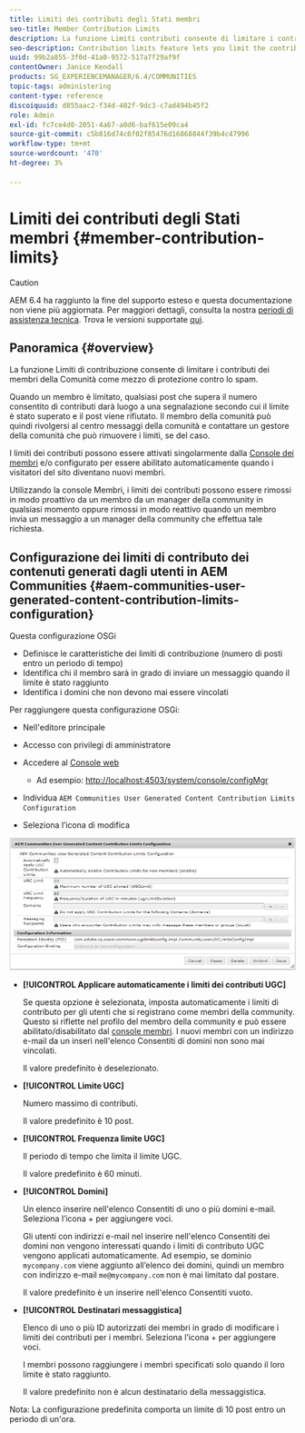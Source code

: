 ```yaml
---
title: Limiti dei contributi degli Stati membri
seo-title: Member Contribution Limits
description: La funzione Limiti contributi consente di limitare i contributi per la protezione dallo spam
seo-description: Contribution limits feature lets you limit the contributions to protect against spam
uuid: 99b2a855-3f0d-41a0-9572-517a7f29af9f
contentOwner: Janice Kendall
products: SG_EXPERIENCEMANAGER/6.4/COMMUNITIES
topic-tags: administering
content-type: reference
discoiquuid: d855aac2-f34d-402f-9dc3-c7ad494b45f2
role: Admin
exl-id: fc7ce4d0-2051-4a67-a0d6-baf615e09ca4
source-git-commit: c5b816d74c6f02f85476d16868844f39b4c47996
workflow-type: tm+mt
source-wordcount: '470'
ht-degree: 3%

---
```


# Limiti dei contributi degli Stati membri {#member-contribution-limits}

>[!CAUTION]
>
>AEM 6.4 ha raggiunto la fine del supporto esteso e questa documentazione non viene più aggiornata. Per maggiori dettagli, consulta la nostra [periodi di assistenza tecnica](https://helpx.adobe.com/it/support/programs/eol-matrix.html). Trova le versioni supportate [qui](https://experienceleague.adobe.com/docs/).

## Panoramica {#overview}

La funzione Limiti di contribuzione consente di limitare i contributi dei membri della Comunità come mezzo di protezione contro lo spam.

Quando un membro è limitato, qualsiasi post che supera il numero consentito di contributi darà luogo a una segnalazione secondo cui il limite è stato superato e il post viene rifiutato. Il membro della comunità può quindi rivolgersi al centro messaggi della comunità e contattare un gestore della comunità che può rimuovere i limiti, se del caso.

I limiti dei contributi possono essere attivati singolarmente dalla [Console dei membri](members.md) e/o configurato per essere abilitato automaticamente quando i visitatori del sito diventano nuovi membri.

Utilizzando la console Membri, i limiti dei contributi possono essere rimossi in modo proattivo da un membro da un manager della community in qualsiasi momento oppure rimossi in modo reattivo quando un membro invia un messaggio a un manager della community che effettua tale richiesta.

## Configurazione dei limiti di contributo dei contenuti generati dagli utenti in AEM Communities {#aem-communities-user-generated-content-contribution-limits-configuration}

Questa configurazione OSGi

* Definisce le caratteristiche dei limiti di contribuzione (numero di posti entro un periodo di tempo)
* Identifica chi il membro sarà in grado di inviare un messaggio quando il limite è stato raggiunto
* Identifica i domini che non devono mai essere vincolati

Per raggiungere questa configurazione OSGi:

* Nell&#39;editore principale
* Accesso con privilegi di amministratore
* Accedere al [Console web](../../help/sites-deploying/configuring-osgi.md)

   * Ad esempio: [http://localhost:4503/system/console/configMgr](http://localhost:4503/system/console/configMgr)

* Individua `AEM Communities User Generated Content Contribution Limits Configuration`
* Seleziona l’icona di modifica

![chlimage_1-127](assets/chlimage_1-127.png)

* **[!UICONTROL Applicare automaticamente i limiti dei contributi UGC]**

   Se questa opzione è selezionata, imposta automaticamente i limiti di contributo per gli utenti che si registrano come membri della community. Questo si riflette nel profilo del membro della community e può essere abilitato/disabilitato dal [console membri](members.md). I nuovi membri con un indirizzo e-mail da un inserì nell&#39;elenco Consentiti di domini non sono mai vincolati.

   Il valore predefinito è deselezionato.

* **[!UICONTROL Limite UGC]**

   Numero massimo di contributi.

   Il valore predefinito è 10 post.

* **[!UICONTROL Frequenza limite UGC]**

   Il periodo di tempo che limita il limite UGC.

   Il valore predefinito è 60 minuti.

* **[!UICONTROL Domini]**

   Un elenco inserire nell&#39;elenco Consentiti di uno o più domini e-mail. Seleziona l’icona + per aggiungere voci.

   Gli utenti con indirizzi e-mail nel inserire nell&#39;elenco Consentiti dei domini non vengono interessati quando i limiti di contributo UGC vengono applicati automaticamente. Ad esempio, se dominio `mycompany.com` viene aggiunto all’elenco dei domini, quindi un membro con indirizzo e-mail `me@mycompany.com` non è mai limitato dal postare.

   Il valore predefinito è un inserire nell&#39;elenco Consentiti vuoto.

* **[!UICONTROL Destinatari messaggistica]**

   Elenco di uno o più ID autorizzati dei membri in grado di modificare i limiti dei contributi per i membri. Seleziona l’icona + per aggiungere voci.

   I membri possono raggiungere i membri specificati solo quando il loro limite è stato raggiunto.

   Il valore predefinito non è alcun destinatario della messaggistica.

Nota: La configurazione predefinita comporta un limite di 10 post entro un periodo di un&#39;ora.
